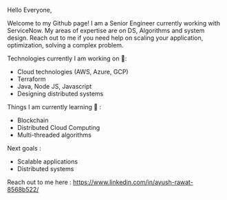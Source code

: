 
Hello Everyone, 

Welcome to my Github page! I am a Senior Engineer currently working with ServiceNow. My areas of expertise are on DS, Algorithms and system design. Reach out to me if you need help on scaling your application, optimization, solving a complex problem.

Technologies currently I am working on 🔭:
  - Cloud technologies (AWS, Azure, GCP)
  - Terraform
  - Java, Node JS, Javascript
  - Designing distributed systems

Things I am currently learning 🌱  :
  - Blockchain
  - Distributed Cloud Computing
  - Multi-threaded algorithms 

Next goals :
  - Scalable applications
  - Distributed systems



Reach out to me here : https://www.linkedin.com/in/ayush-rawat-8568b522/
